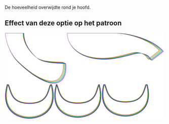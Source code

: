 
De hoeveelheid overwijdte rond je hoofd.


## Effect van deze optie op het patroon
![Deze afbeelding toont het effect van deze optie door meerdere varianten die een andere waarde hebben voor deze optie te vervangen](florent_headease_sample.svg "Effect van deze optie op het patroon")